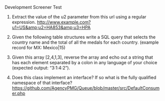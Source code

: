 Development Screener Test

1. Extract the value of the u2 parameter from this url using a regular expression.
http://www.example.com?u1=US&amp;u2=HA853&amp;u3=HPA

2. Given the following table structures write a SQL query that selects the country name and the
total of all the medals for each country. (example record for MX: Mexico|15)

3. Given this array [2,4,1,3], reverse the array and echo out a string that has each element
separated by a colon in any language of your choice (expected output: “3:1:4:2”).

4. Does this class implement an interface? If so what is the fully qualified namespace of that
interface?
https://github.com/AgencyPMG/Queue/blob/master/src/DefaultConsumer.php
